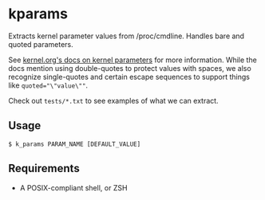 # kparams

Extracts kernel parameter values from /proc/cmdline. Handles bare and quoted
parameters.

See [kernel.org's docs on kernel parameters](
https://www.kernel.org/doc/html/latest/admin-guide/kernel-parameters.html) for
more information. While the docs mention using double-quotes to protect values
with spaces, we also recognize single-quotes and certain escape sequences to
support things like `quoted="\"value\""`.

Check out `tests/*.txt` to see examples of what we can extract.

## Usage

`$ k_params PARAM_NAME [DEFAULT_VALUE]`

## Requirements

* A POSIX-compliant shell, or ZSH
